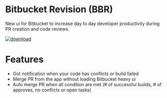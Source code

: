 # Bitbucket Revision (BBR)

New ui for Bitbucket to increase day to day developer productivity during PR creation and code reviews.

[![download](https://img.shields.io/badge/download-macos-blue)](https://github.com/setdvd/bbr/releases/latest/download/BBR.dmg)

# Features

* Got notification when your code has conflicts or build failed
* Merge PR from the app without loading Bitbucket heavy ui
* Auto merge PR when all condition are met (# of successful builds, # of approves, no conflicts or open tasks) 
